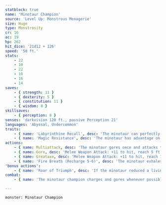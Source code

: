 ```yaml
---
statblock: true
name: 'Minotaur Champion'
source: 'Level Up: Monstrous Menagerie'
size: Huge
type: Monstrosity
cr: 16
ac: 19
hp: 262
hit_dice: '21d12 + 126'
speed: '50 ft.'
stats:
    - 22
    - 10
    - 22
    - 10
    - 16
    - 14
saves:
    - { strength: 11 }
    - { dexterity: 5 }
    - { constitution: 11 }
    - { wisdom: 8 }
skillsaves:
    - { perception: 8 }
senses: 'darkvision 120 ft., passive Perception 21'
languages: 'Abyssal, Undercommon'
traits:
    - { name: 'Labyrinthine Recall', desc: 'The minotaur can perfectly recall any route it has traveled.' }
    - { name: 'Magic Resistance', desc: 'The minotaur has advantage on saving throws against spells and magical effects.' }
actions:
    - { name: Multiattack, desc: 'The minotaur gores once and attacks twice with its greataxe.' }
    - { name: Gore, desc: 'Melee Weapon Attack: +11 to hit, reach 5 ft., one target. Hit: 19 (3d8 + 6) piercing damage, and the target makes a DC 19 Strength saving throw, being pushed up to 5 feet away and falling prone on a failure. If the minotaur moves at least 10 feet straight towards the target before the attack, the attack deals an extra 13 (3d8) damage.' }
    - { name: Greataxe, desc: 'Melee Weapon Attack: +11 to hit, reach 10 ft., one target. Hit: 25 (3d12 + 6) slashing damage.' }
    - { name: 'Fire Breath (Recharge 5-6)', desc: 'The minotaur exhales fire in a 30-foot cone. Each creature in the area makes a DC 19 Dexterity saving throw, taking 55 (10d10) fire damage on a failed save or half damage on a success.' }
'bonus actions':
    - { name: 'Roar of Triumph', desc: 'If the minotaur reduced a living creature to 0 hit points since the end of its last turn, it roars and gains 35 (10d6) temporary hit points.' }
combat:
    - { name: 'The minotaur champion charges and gores whenever possible, flinging enemies with its horns and then attacking prone creatures with its axe', desc: "It uses Fire Breath if it can include at least two enemies in its area. It retreats if it takes heavy damage from ranged attackers it can't reach." }

---
```

```statblock
monster: Minotaur Champion
```
